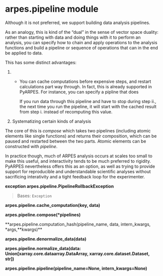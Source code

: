 # arpes.pipeline module

Although it is not preferred, we support building data analysis
pipelines.

As an analogy, this is kind of the “dual” in the sense of vector space
duality: rather than starting with data and doing things with it to
perform an analysis, you can specify how to chain and apply operations
to the analysis functions and build a pipeline or sequence of operations
that can in the end be applied to data.

This has some distinct advantages:

1.    - You can cache computations before expensive steps, and restart  
        calculations part way through. In fact, this is already
        supported in PyARPES. For instance, you can specify a pipline
        that does
        
        If you run data through this pipeline and have to stop during
        step ii., the next time you run the pipeline, it will start with
        the cached result from step i. instead of recomputing this
        value.

2.  Systematizing certain kinds of analysis

The core of this is *compose* which takes two pipelines (including
atomic elements like single functions) and returns their composition,
which can be paused and restarted between the two parts. Atomic elements
can be constructed with *pipeline*.

In practice though, much of ARPES analysis occurs at scales too small to
make this useful, and interactivity tends to be much preferred to
rigidity. PyARPES nevertheless offers this as an option, as well as
trying to provide support for reproducible and understandable scientific
analyses without sacrificing interativity and a tight feedback loop for
the experimenter.

**exception arpes.pipeline.PipelineRollbackException**

> Bases: `Exception`

**arpes.pipeline.cache\_computation(key, data)**

**arpes.pipeline.compose(\*pipelines)**

**arpes.pipeline.computation\_hash(pipeline\_name, data, intern\_kwargs,
\*args,**kwargs)\*\*

**arpes.pipeline.denormalize\_data(data)**

**arpes.pipeline.normalize\_data(data:
Union\[xarray.core.dataarray.DataArray, xarray.core.dataset.Dataset,
str\])**

**arpes.pipeline.pipeline(pipeline\_name=None, intern\_kwargs=None)**
